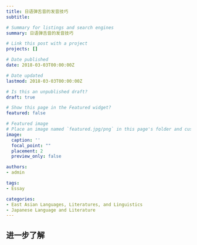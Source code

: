```yaml
---
title: 日语弹舌音的发音技巧
subtitle: 

# Summary for listings and search engines
summary: 日语弹舌音的发音技巧

# Link this post with a project
projects: []

# Date published
date: 2018-03-03T00:00:00Z

# Date updated
lastmod: 2018-03-03T00:00:00Z

# Is this an unpublished draft?
draft: true

# Show this page in the Featured widget?
featured: false

# Featured image
# Place an image named `featured.jpg/png` in this page's folder and customize its options here.
image:
  caption: ''
  focal_point: ""
  placement: 2
  preview_only: false

authors:
- admin

tags:
- Essay

categories:
- East Asian Languages, Literatures, and Linguistics
- Japanese Language and Literature
---
```


## 进一步了解
